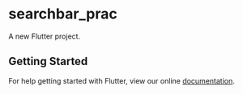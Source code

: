 # searchbar_prac

A new Flutter project.

## Getting Started

For help getting started with Flutter, view our online
[documentation](https://flutter.io/).
